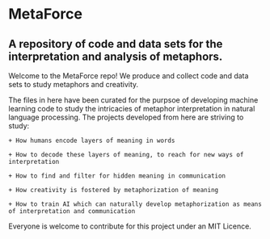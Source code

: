 # MetaForce
A repository of code and data sets for the interpretation and analysis of metaphors.
-
Welcome to the MetaForce repo!
We produce and collect code and data sets to study metaphors and creativity.

The files in here have been curated for the purpsoe of developing machine learning code to study the intricacies of metaphor interpretation in natural language processing.
The projects developed from here are striving to study:

    + How humans encode layers of meaning in words
    
    + How to decode these layers of meaning, to reach for new ways of interpretation 
    
    + How to find and filter for hidden meaning in communication
    
    + How creativity is fostered by metaphorization of meaning
    
    + How to train AI which can naturally develop metaphorization as means of interpretation and communication 

Everyone is welcome to contribute for this project under an MIT Licence.  

